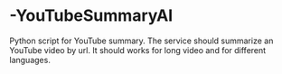 # -YouTubeSummaryAI
Python script for YouTube summary.  The service should summarize an YouTube video by url. It should works for long video and for different languages.
